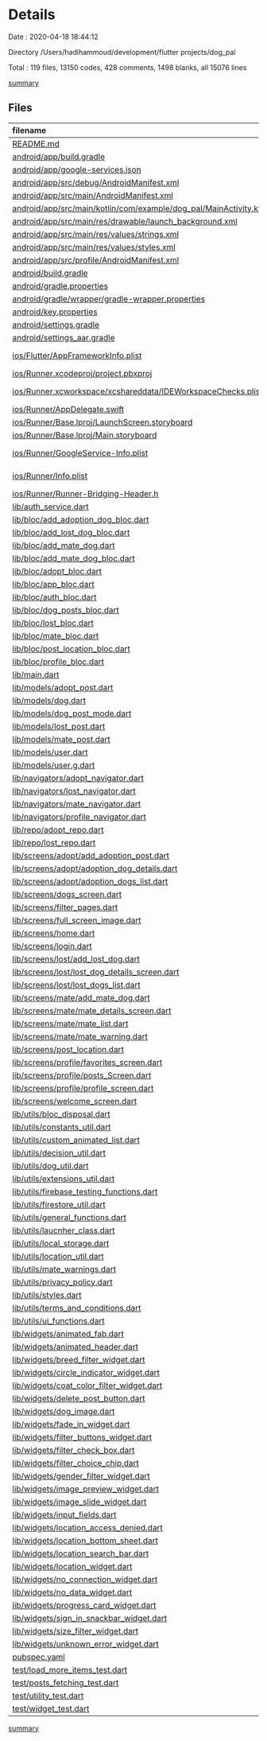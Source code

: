 # Details

Date : 2020-04-18 18:44:12

Directory /Users/hadihammoud/development/flutter projects/dog_pal

Total : 119 files,  13150 codes, 428 comments, 1498 blanks, all 15076 lines

[summary](results.md)

## Files
| filename | language | code | comment | blank | total |
| :--- | :--- | ---: | ---: | ---: | ---: |
| [README.md](/README.md) | Markdown | 10 | 0 | 7 | 17 |
| [android/app/build.gradle](/android/app/build.gradle) | Groovy | 71 | 1 | 17 | 89 |
| [android/app/google-services.json](/android/app/google-services.json) | JSON | 55 | 0 | 0 | 55 |
| [android/app/src/debug/AndroidManifest.xml](/android/app/src/debug/AndroidManifest.xml) | XML | 4 | 3 | 1 | 8 |
| [android/app/src/main/AndroidManifest.xml](/android/app/src/main/AndroidManifest.xml) | XML | 46 | 7 | 10 | 63 |
| [android/app/src/main/kotlin/com/example/dog_pal/MainActivity.kt](/android/app/src/main/kotlin/com/example/dog_pal/MainActivity.kt) | Kotlin | 10 | 0 | 3 | 13 |
| [android/app/src/main/res/drawable/launch_background.xml](/android/app/src/main/res/drawable/launch_background.xml) | XML | 4 | 6 | 2 | 12 |
| [android/app/src/main/res/values/strings.xml](/android/app/src/main/res/values/strings.xml) | XML | 5 | 0 | 3 | 8 |
| [android/app/src/main/res/values/styles.xml](/android/app/src/main/res/values/styles.xml) | XML | 6 | 2 | 2 | 10 |
| [android/app/src/profile/AndroidManifest.xml](/android/app/src/profile/AndroidManifest.xml) | XML | 4 | 3 | 1 | 8 |
| [android/build.gradle](/android/build.gradle) | Groovy | 28 | 0 | 5 | 33 |
| [android/gradle.properties](/android/gradle.properties) | Properties | 4 | 0 | 1 | 5 |
| [android/gradle/wrapper/gradle-wrapper.properties](/android/gradle/wrapper/gradle-wrapper.properties) | Properties | 5 | 1 | 1 | 7 |
| [android/key.properties](/android/key.properties) | Properties | 4 | 0 | 1 | 5 |
| [android/settings.gradle](/android/settings.gradle) | Groovy | 12 | 0 | 4 | 16 |
| [android/settings_aar.gradle](/android/settings_aar.gradle) | Groovy | 1 | 0 | 1 | 2 |
| [ios/Flutter/AppFrameworkInfo.plist](/ios/Flutter/AppFrameworkInfo.plist) | ASCII Property list | 26 | 0 | 1 | 27 |
| [ios/Runner.xcodeproj/project.pbxproj](/ios/Runner.xcodeproj/project.pbxproj) | Project.pbxproj | 571 | 27 | 14 | 612 |
| [ios/Runner.xcworkspace/xcshareddata/IDEWorkspaceChecks.plist](/ios/Runner.xcworkspace/xcshareddata/IDEWorkspaceChecks.plist) | ASCII Property list | 8 | 0 | 1 | 9 |
| [ios/Runner/AppDelegate.swift](/ios/Runner/AppDelegate.swift) | Swift | 14 | 0 | 4 | 18 |
| [ios/Runner/Base.lproj/LaunchScreen.storyboard](/ios/Runner/Base.lproj/LaunchScreen.storyboard) | XML | 36 | 1 | 1 | 38 |
| [ios/Runner/Base.lproj/Main.storyboard](/ios/Runner/Base.lproj/Main.storyboard) | XML | 25 | 1 | 1 | 27 |
| [ios/Runner/GoogleService-Info.plist](/ios/Runner/GoogleService-Info.plist) | ASCII Property list | 38 | 0 | 0 | 38 |
| [ios/Runner/Info.plist](/ios/Runner/Info.plist) | ASCII Property list | 95 | 0 | 1 | 96 |
| [ios/Runner/Runner-Bridging-Header.h](/ios/Runner/Runner-Bridging-Header.h) | C++ | 1 | 0 | 0 | 1 |
| [lib/auth_service.dart](/lib/auth_service.dart) | Dart | 67 | 1 | 30 | 98 |
| [lib/bloc/add_adoption_dog_bloc.dart](/lib/bloc/add_adoption_dog_bloc.dart) | Dart | 105 | 1 | 21 | 127 |
| [lib/bloc/add_lost_dog_bloc.dart](/lib/bloc/add_lost_dog_bloc.dart) | Dart | 95 | 1 | 24 | 120 |
| [lib/bloc/add_mate_dog.dart](/lib/bloc/add_mate_dog.dart) | Dart | 201 | 0 | 13 | 214 |
| [lib/bloc/add_mate_dog_bloc.dart](/lib/bloc/add_mate_dog_bloc.dart) | Dart | 98 | 1 | 22 | 121 |
| [lib/bloc/adopt_bloc.dart](/lib/bloc/adopt_bloc.dart) | Dart | 139 | 0 | 20 | 159 |
| [lib/bloc/app_bloc.dart](/lib/bloc/app_bloc.dart) | Dart | 18 | 0 | 8 | 26 |
| [lib/bloc/auth_bloc.dart](/lib/bloc/auth_bloc.dart) | Dart | 118 | 2 | 28 | 148 |
| [lib/bloc/dog_posts_bloc.dart](/lib/bloc/dog_posts_bloc.dart) | Dart | 94 | 0 | 24 | 118 |
| [lib/bloc/lost_bloc.dart](/lib/bloc/lost_bloc.dart) | Dart | 119 | 1 | 20 | 140 |
| [lib/bloc/mate_bloc.dart](/lib/bloc/mate_bloc.dart) | Dart | 181 | 1 | 32 | 214 |
| [lib/bloc/post_location_bloc.dart](/lib/bloc/post_location_bloc.dart) | Dart | 92 | 0 | 17 | 109 |
| [lib/bloc/profile_bloc.dart](/lib/bloc/profile_bloc.dart) | Dart | 239 | 4 | 40 | 283 |
| [lib/main.dart](/lib/main.dart) | Dart | 97 | 0 | 3 | 100 |
| [lib/models/adopt_post.dart](/lib/models/adopt_post.dart) | Dart | 102 | 0 | 13 | 115 |
| [lib/models/dog.dart](/lib/models/dog.dart) | Dart | 90 | 0 | 22 | 112 |
| [lib/models/dog_post_mode.dart](/lib/models/dog_post_mode.dart) | Dart | 18 | 0 | 11 | 29 |
| [lib/models/lost_post.dart](/lib/models/lost_post.dart) | Dart | 82 | 0 | 13 | 95 |
| [lib/models/mate_post.dart](/lib/models/mate_post.dart) | Dart | 90 | 0 | 14 | 104 |
| [lib/models/user.dart](/lib/models/user.dart) | Dart | 54 | 0 | 13 | 67 |
| [lib/models/user.g.dart](/lib/models/user.g.dart) | Dart | 43 | 4 | 6 | 53 |
| [lib/navigators/adopt_navigator.dart](/lib/navigators/adopt_navigator.dart) | Dart | 49 | 0 | 7 | 56 |
| [lib/navigators/lost_navigator.dart](/lib/navigators/lost_navigator.dart) | Dart | 49 | 0 | 7 | 56 |
| [lib/navigators/mate_navigator.dart](/lib/navigators/mate_navigator.dart) | Dart | 53 | 0 | 8 | 61 |
| [lib/navigators/profile_navigator.dart](/lib/navigators/profile_navigator.dart) | Dart | 67 | 0 | 12 | 79 |
| [lib/repo/adopt_repo.dart](/lib/repo/adopt_repo.dart) | Dart | 80 | 0 | 11 | 91 |
| [lib/repo/lost_repo.dart](/lib/repo/lost_repo.dart) | Dart | 55 | 0 | 11 | 66 |
| [lib/screens/adopt/add_adoption_post.dart](/lib/screens/adopt/add_adoption_post.dart) | Dart | 258 | 0 | 7 | 265 |
| [lib/screens/adopt/adoption_dog_details.dart](/lib/screens/adopt/adoption_dog_details.dart) | Dart | 248 | 0 | 13 | 261 |
| [lib/screens/adopt/adoption_dogs_list.dart](/lib/screens/adopt/adoption_dogs_list.dart) | Dart | 182 | 2 | 14 | 198 |
| [lib/screens/dogs_screen.dart](/lib/screens/dogs_screen.dart) | Dart | 248 | 0 | 28 | 276 |
| [lib/screens/filter_pages.dart](/lib/screens/filter_pages.dart) | Dart | 226 | 0 | 8 | 234 |
| [lib/screens/full_screen_image.dart](/lib/screens/full_screen_image.dart) | Dart | 150 | 59 | 23 | 232 |
| [lib/screens/home.dart](/lib/screens/home.dart) | Dart | 302 | 3 | 36 | 341 |
| [lib/screens/login.dart](/lib/screens/login.dart) | Dart | 204 | 2 | 15 | 221 |
| [lib/screens/lost/add_lost_dog.dart](/lib/screens/lost/add_lost_dog.dart) | Dart | 177 | 0 | 13 | 190 |
| [lib/screens/lost/lost_dog_details_screen.dart](/lib/screens/lost/lost_dog_details_screen.dart) | Dart | 336 | 1 | 18 | 355 |
| [lib/screens/lost/lost_dogs_list.dart](/lib/screens/lost/lost_dogs_list.dart) | Dart | 163 | 20 | 10 | 193 |
| [lib/screens/mate/add_mate_dog.dart](/lib/screens/mate/add_mate_dog.dart) | Dart | 0 | 0 | 1 | 1 |
| [lib/screens/mate/mate_details_screen.dart](/lib/screens/mate/mate_details_screen.dart) | Dart | 109 | 0 | 4 | 113 |
| [lib/screens/mate/mate_list.dart](/lib/screens/mate/mate_list.dart) | Dart | 203 | 2 | 14 | 219 |
| [lib/screens/mate/mate_warning.dart](/lib/screens/mate/mate_warning.dart) | Dart | 84 | 0 | 4 | 88 |
| [lib/screens/post_location.dart](/lib/screens/post_location.dart) | Dart | 194 | 0 | 14 | 208 |
| [lib/screens/profile/favorites_screen.dart](/lib/screens/profile/favorites_screen.dart) | Dart | 252 | 1 | 24 | 277 |
| [lib/screens/profile/posts_Screen.dart](/lib/screens/profile/posts_Screen.dart) | Dart | 249 | 0 | 21 | 270 |
| [lib/screens/profile/profile_screen.dart](/lib/screens/profile/profile_screen.dart) | Dart | 676 | 0 | 19 | 695 |
| [lib/screens/welcome_screen.dart](/lib/screens/welcome_screen.dart) | Dart | 19 | 0 | 3 | 22 |
| [lib/utils/bloc_disposal.dart](/lib/utils/bloc_disposal.dart) | Dart | 3 | 0 | 1 | 4 |
| [lib/utils/constants_util.dart](/lib/utils/constants_util.dart) | Dart | 71 | 12 | 9 | 92 |
| [lib/utils/custom_animated_list.dart](/lib/utils/custom_animated_list.dart) | Dart | 64 | 1 | 8 | 73 |
| [lib/utils/decision_util.dart](/lib/utils/decision_util.dart) | Dart | 517 | 1 | 39 | 557 |
| [lib/utils/dog_util.dart](/lib/utils/dog_util.dart) | Dart | 522 | 0 | 7 | 529 |
| [lib/utils/extensions_util.dart](/lib/utils/extensions_util.dart) | Dart | 173 | 0 | 28 | 201 |
| [lib/utils/firebase_testing_functions.dart](/lib/utils/firebase_testing_functions.dart) | Dart | 0 | 200 | 24 | 224 |
| [lib/utils/firestore_util.dart](/lib/utils/firestore_util.dart) | Dart | 224 | 5 | 65 | 294 |
| [lib/utils/general_functions.dart](/lib/utils/general_functions.dart) | Dart | 140 | 1 | 20 | 161 |
| [lib/utils/laucnher_class.dart](/lib/utils/laucnher_class.dart) | Dart | 228 | 0 | 6 | 234 |
| [lib/utils/local_storage.dart](/lib/utils/local_storage.dart) | Dart | 74 | 1 | 19 | 94 |
| [lib/utils/location_util.dart](/lib/utils/location_util.dart) | Dart | 179 | 7 | 33 | 219 |
| [lib/utils/mate_warnings.dart](/lib/utils/mate_warnings.dart) | Dart | 12 | 0 | 11 | 23 |
| [lib/utils/privacy_policy.dart](/lib/utils/privacy_policy.dart) | Dart | 48 | 0 | 26 | 74 |
| [lib/utils/styles.dart](/lib/utils/styles.dart) | Dart | 38 | 0 | 8 | 46 |
| [lib/utils/terms_and_conditions.dart](/lib/utils/terms_and_conditions.dart) | Dart | 104 | 0 | 48 | 152 |
| [lib/utils/ui_functions.dart](/lib/utils/ui_functions.dart) | Dart | 159 | 3 | 7 | 169 |
| [lib/widgets/animated_fab.dart](/lib/widgets/animated_fab.dart) | Dart | 40 | 0 | 8 | 48 |
| [lib/widgets/animated_header.dart](/lib/widgets/animated_header.dart) | Dart | 42 | 0 | 7 | 49 |
| [lib/widgets/breed_filter_widget.dart](/lib/widgets/breed_filter_widget.dart) | Dart | 218 | 0 | 18 | 236 |
| [lib/widgets/circle_indicator_widget.dart](/lib/widgets/circle_indicator_widget.dart) | Dart | 38 | 0 | 2 | 40 |
| [lib/widgets/coat_color_filter_widget.dart](/lib/widgets/coat_color_filter_widget.dart) | Dart | 75 | 0 | 8 | 83 |
| [lib/widgets/delete_post_button.dart](/lib/widgets/delete_post_button.dart) | Dart | 146 | 5 | 22 | 173 |
| [lib/widgets/dog_image.dart](/lib/widgets/dog_image.dart) | Dart | 42 | 0 | 3 | 45 |
| [lib/widgets/fade_in_widget.dart](/lib/widgets/fade_in_widget.dart) | Dart | 29 | 0 | 6 | 35 |
| [lib/widgets/filter_buttons_widget.dart](/lib/widgets/filter_buttons_widget.dart) | Dart | 104 | 0 | 6 | 110 |
| [lib/widgets/filter_check_box.dart](/lib/widgets/filter_check_box.dart) | Dart | 87 | 0 | 7 | 94 |
| [lib/widgets/filter_choice_chip.dart](/lib/widgets/filter_choice_chip.dart) | Dart | 62 | 0 | 7 | 69 |
| [lib/widgets/gender_filter_widget.dart](/lib/widgets/gender_filter_widget.dart) | Dart | 119 | 0 | 9 | 128 |
| [lib/widgets/image_preview_widget.dart](/lib/widgets/image_preview_widget.dart) | Dart | 92 | 1 | 9 | 102 |
| [lib/widgets/image_slide_widget.dart](/lib/widgets/image_slide_widget.dart) | Dart | 155 | 1 | 16 | 172 |
| [lib/widgets/input_fields.dart](/lib/widgets/input_fields.dart) | Dart | 182 | 0 | 10 | 192 |
| [lib/widgets/location_access_denied.dart](/lib/widgets/location_access_denied.dart) | Dart | 52 | 0 | 4 | 56 |
| [lib/widgets/location_bottom_sheet.dart](/lib/widgets/location_bottom_sheet.dart) | Dart | 0 | 0 | 1 | 1 |
| [lib/widgets/location_search_bar.dart](/lib/widgets/location_search_bar.dart) | Dart | 194 | 1 | 17 | 212 |
| [lib/widgets/location_widget.dart](/lib/widgets/location_widget.dart) | Dart | 53 | 0 | 3 | 56 |
| [lib/widgets/no_connection_widget.dart](/lib/widgets/no_connection_widget.dart) | Dart | 51 | 0 | 4 | 55 |
| [lib/widgets/no_data_widget.dart](/lib/widgets/no_data_widget.dart) | Dart | 88 | 0 | 8 | 96 |
| [lib/widgets/progress_card_widget.dart](/lib/widgets/progress_card_widget.dart) | Dart | 58 | 0 | 3 | 61 |
| [lib/widgets/sign_in_snackbar_widget.dart](/lib/widgets/sign_in_snackbar_widget.dart) | Dart | 0 | 0 | 1 | 1 |
| [lib/widgets/size_filter_widget.dart](/lib/widgets/size_filter_widget.dart) | Dart | 183 | 0 | 10 | 193 |
| [lib/widgets/unknown_error_widget.dart](/lib/widgets/unknown_error_widget.dart) | Dart | 50 | 0 | 3 | 53 |
| [pubspec.yaml](/pubspec.yaml) | YAML | 72 | 10 | 21 | 103 |
| [test/load_more_items_test.dart](/test/load_more_items_test.dart) | Dart | 101 | 5 | 14 | 120 |
| [test/posts_fetching_test.dart](/test/posts_fetching_test.dart) | Dart | 264 | 3 | 54 | 321 |
| [test/utility_test.dart](/test/utility_test.dart) | Dart | 125 | 3 | 31 | 159 |
| [test/widget_test.dart](/test/widget_test.dart) | Dart | 14 | 10 | 6 | 30 |

[summary](results.md)